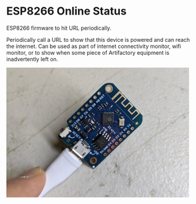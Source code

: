 # ESP8266 Online Status
ESP8266 firmware to hit URL periodically.

Periodically call a URL to show that this device is 
powered and can reach the internet. Can be used as
part of internet connectivity monitor, wifi monitor,
or to show when some piece of Artifactory equipment
is inadvertently left on.

![](esp8266.jpg)
